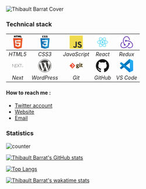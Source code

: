 ![Thibault Barrat Cover](https://res.cloudinary.com/damqzwhnk/image/upload/v1640944023/cover-thibault-barrat_eytdud.png)

### Technical stack
|<img align="center" alt="HTML5" width="36px" src="https://raw.githubusercontent.com/github/explore/80688e429a7d4ef2fca1e82350fe8e3517d3494d/topics/html/html.png" />|<img align="center" alt="CSS3" width="36px" src="https://raw.githubusercontent.com/github/explore/80688e429a7d4ef2fca1e82350fe8e3517d3494d/topics/css/css.png" />|<img align="center" alt="JavaScript" width="36px" src="https://raw.githubusercontent.com/github/explore/80688e429a7d4ef2fca1e82350fe8e3517d3494d/topics/javascript/javascript.png" />|<img align="center" alt="React" width="36px" src="https://raw.githubusercontent.com/github/explore/80688e429a7d4ef2fca1e82350fe8e3517d3494d/topics/react/react.png" />|<img align="center" alt="Redux" width="36px" src="https://raw.githubusercontent.com/github/explore/80688e429a7d4ef2fca1e82350fe8e3517d3494d/topics/redux/redux.png" />|
|:--:|:--:|:--:|:--:|:--:|
|*HTML5*|*CSS3*|*JavaScript*|*React*|*Redux*|
|<img align="center" alt="Next" width="36px" src="https://raw.githubusercontent.com/github/explore/28b02bbc9ad9f7a503c43775aebeb515dc2da5fc/topics/nextjs/nextjs.png" />|<img align="center" alt="WordPress" width="36px" src="https://raw.githubusercontent.com/github/explore/80688e429a7d4ef2fca1e82350fe8e3517d3494d/topics/wordpress/wordpress.png" />|<img align="center" alt="Git" width="36px" src="https://raw.githubusercontent.com/github/explore/80688e429a7d4ef2fca1e82350fe8e3517d3494d/topics/git/git.png" />|<img align="center" alt="GitHub" width="36px" src="https://raw.githubusercontent.com/github/explore/78df643247d429f6cc873026c0622819ad797942/topics/github/github.png" />|<img align="center" alt="Visual Studio Code" width="36px" src="https://raw.githubusercontent.com/github/explore/80688e429a7d4ef2fca1e82350fe8e3517d3494d/topics/visual-studio-code/visual-studio-code.png" />|
|*Next*|*WordPress*|*Git*|*GitHub*|*VS Code*|



#### How to reach me :
- [Twitter account](https://twitter.com/thib_bar)
- [Website](https://www.thibault-barrat.com/)
- [Email](mailto:contact@thibault-barrat.com) 

### Statistics
![counter](https://en6s3c8a0ctcqfc.m.pipedream.net)

[![Thibault Barrat's GitHub stats](https://github-readme-stats-ksrah3cq5-thibault-barrat.vercel.app/api?username=thibault-barrat)](https://github.com/anuraghazra/github-readme-stats)

[![Top Langs](https://github-readme-stats-ksrah3cq5-thibault-barrat.vercel.app/api/top-langs/?username=thibault-barrat)](https://github.com/anuraghazra/github-readme-stats)

[![Thibault Barrat's wakatime stats](https://github-readme-stats-ksrah3cq5-thibault-barrat.vercel.app/api/wakatime?username=6a55d394-1f20-4541-8974-8bf18b2e5a05&custom_title=Last%20week%20coding%20stats)](https://github.com/anuraghazra/github-readme-stats)
